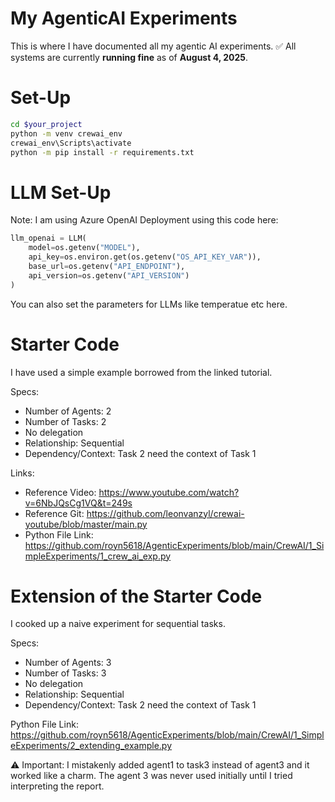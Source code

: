 # My AgenticAI Experiments

This is where I have documented all my agentic AI experiments.
✅ All systems are currently **running fine** as of **August 4, 2025**.

# Set-Up

```bash
cd $your_project
python -m venv crewai_env 
crewai_env\Scripts\activate
python -m pip install -r requirements.txt
```

# LLM Set-Up
Note: I am using Azure OpenAI Deployment using this code here:

```python
llm_openai = LLM(
    model=os.getenv("MODEL"),
    api_key=os.environ.get(os.getenv("OS_API_KEY_VAR")),
    base_url=os.getenv("API_ENDPOINT"),
    api_version=os.getenv("API_VERSION")
)
```
You can also set the parameters for LLMs like temperatue etc here.

# Starter Code

I have used a simple example borrowed from the linked tutorial. 

Specs:

- Number of Agents: 2
- Number of Tasks: 2
- No delegation
- Relationship: Sequential
- Dependency/Context: Task 2 need the context of Task 1
  
Links:
- Reference Video: https://www.youtube.com/watch?v=6NbJQsCg1VQ&t=249s
- Reference Git: https://github.com/leonvanzyl/crewai-youtube/blob/master/main.py
- Python File Link: https://github.com/royn5618/AgenticExperiments/blob/main/CrewAI/1_SimpleExperiments/1_crew_ai_exp.py

# Extension of the Starter Code

I cooked up a naive experiment for sequential tasks.

Specs:

- Number of Agents: 3
- Number of Tasks: 3
- No delegation
- Relationship: Sequential
- Dependency/Context: Task 2 need the context of Task 1

Python File Link: https://github.com/royn5618/AgenticExperiments/blob/main/CrewAI/1_SimpleExperiments/2_extending_example.py

⚠️ Important: I mistakenly added agent1 to task3 instead of agent3 and it worked like a charm. The agent 3 was never used initially until I tried interpreting the report.











